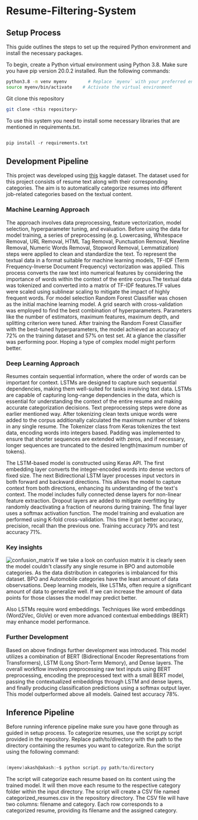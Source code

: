 # Resume-Filtering-System

## Setup Process

This guide outlines the steps to set up the required Python environment and install the necessary packages.

To begin, create a Python virtual environment using Python 3.8. Make sure you have pip version 20.0.2 installed. Run the following commands:

```bash
python3.8 -m venv myenv        # Replace `myenv` with your preferred environment name
source myenv/bin/activate    # Activate the virtual environment
```
Git clone this repository
```bash
git clone <this repository>
```
To use this system you need to install some necessary libraries that are mentioned in requirements.txt.
```python

pip install -r requirements.txt

```
## Development Pipeline
This project was developed using [this](https://www.kaggle.com/datasets/snehaanbhawal/resume-dataset) kaggle dataset. The dataset used for this project consists of resume text along with their corresponding categories. The aim is to automatically categorize resumes into different job-related categories based on the textual content. 
### Machine Learning Approach
The approach involves data preprocessing, feature vectorization, model selection, hyperparameter tuning, and evaluation. Before using the data for model training, a series of preprocessing (e.g. Lowercasing, Whitespace Removal, URL Removal, HTML Tag Removal, Punctuation Removal, Newline Removal, Numeric Words Removal, Stopword Removal, Lemmatization) steps were applied to clean and standardize the text. To represent the textual data in a format suitable for machine learning models, TF-IDF (Term Frequency-Inverse Document Frequency) vectorization was applied. This process converts the raw text into numerical features by considering the importance of words within the context of the entire corpus.The textual data was tokenized and converted into a matrix of TF-IDF features.TF values were scaled using sublinear scaling to mitigate the impact of highly frequent words. For model selection Random Forest Classifier was chosen as the initial machine learning model. A grid search with cross-validation was employed to find the best combination of hyperparameters. Parameters like the number of estimators, maximum features, maximum depth, and splitting criterion were tuned. After training the Random Forest Classifier with the best-tuned hyperparameters, the model achieved an accuracy of 72% on the training dataset and 57% on test set.
At a glance the classifier was performing poor. Hoping a type of complex model might perform better.

### Deep Learning Approach

Resumes contain sequential information, where the order of words can be important for context. LSTMs are designed to capture such sequential dependencies, making them well-suited for tasks involving text data. LSTMs are capable of capturing long-range dependencies in the data, which is essential for understanding the context of the entire resume and making accurate categorization decisions. Text preprocessing steps were done as earlier mentioned way. After tokenizing clean texts unique words were added to the corpus additionally calculated the maximum number of tokens in any single resume. The Tokenizer class from Keras tokenizes the text data, encoding words into integers based. Padding was implemented to ensure that shorter sequences are extended with zeros, and if necessary, longer sequences are truncated to the desired length(maximum number of tokens). 


The LSTM-based model is constructed using Keras API. The first embedding layer converts the integer-encoded words into dense vectors of fixed size. The next Bidirectional LSTM layer processes input vectors in both forward and backward directions. This allows the model to capture context from both directions, enhancing its understanding of the text's context. The model includes fully connected dense layers for non-linear feature extraction. Dropout layers are added to mitigate overfitting by randomly deactivating a fraction of neurons during training. The final layer uses a softmax activation function. The model training and evaluation are performed using K-fold cross-validation.
This time it got better accuracy, precision, recall than the previous one. Training accuracy 79% and test accuracy 71%. 

### Key insights
![confusion_matrix](https://github.com/Akash-Rayhan/Resume-Filtering-System/assets/40039916/a3f06fd6-c198-4195-9d2c-388c446a5ee6)
If we take a look on confusion matrix it is clearly seen the model couldn't classify any single resume in BPO and automobile categories. As the data distribution in categories is imbalanced for this dataset. BPO and Automobile categories have the least amount of data observsations. Deep learning models, like LSTMs, often require a significant amount of data to generalize well. If we can increase the amount of data points for those classes the model may predict better.


Also LSTMs require word embeddings. Techniques like word embeddings (Word2Vec, GloVe) or even more advanced contextual embeddings (BERT) may enhance model performance. 

### Further Development

Based on above findings further development was introduced. This model utilizes a combination of BERT (Bidirectional Encoder Representations from Transformers), LSTM (Long Short-Term Memory), and Dense layers. The overall workflow involves preprocessing raw text inputs using BERT preprocessing, encoding the preprocessed text with a small BERT model, passing the contextualized embeddings through LSTM and dense layers, and finally producing classification predictions using a softmax output layer. This model outperformed above all models. Gained test accuracy 78%.


## Inference Pipeline
 Before running inference pipeline make sure you have gone through as guided in setup process.
 To categorize resumes, use the script.py script provided in the repository. Replace path/to/directory with the path to the directory containing the resumes you want to categorize.
 Run the script using the following command:
 ```powershell

(myenv)akash@akash:~$ python script.py path/to/directory

```

The script will categorize each resume based on its content using the trained model. It will then move each resume to the respective category folder within the input directory. The script will create a CSV file named categorized_resumes.csv in the repository directory. The CSV file will have two columns: filename and category.  Each row corresponds to a categorized resume, providing its filename and the assigned category.
